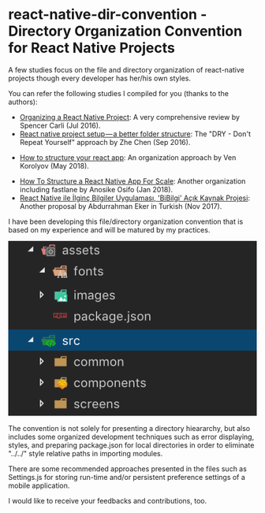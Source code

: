 # react-native-dir-convention - Directory Organization Convention for React Native Projects
A few studies focus on the file and directory organization of react-native projects though every developer has her/his own styles.

You can refer the following studies I compiled for you (thanks to the authors):
- [Organizing a React Native Project](https://medium.com/the-react-native-log/organizing-a-react-native-project-9514dfadaa0): A very comprehensive review by Spencer Carli (Jul 2016).
- [React native project setup — a better folder structure](https://medium.com/@chenzhe142/manage-react-native-project-folder-structure-and-simplify-the-code-c98da77ef792): The "DRY - Don't Repeat Yourself" approach by Zhe Chen (Sep 2016).
* [How to structure your react app](https://hackernoon.com/how-to-structure-your-react-app-98c48e102aad): An organization approach by Ven Korolyov (May 2018).
- [How To Structure a React Native App For Scale](https://medium.com/the-andela-way/how-to-structure-a-react-native-app-for-scale-a29194cd33fc): Another organization including fastlane by Anosike Osifo (Jan 2018).
- [React Native ile İlginç Bilgiler Uygulaması, 'BiBilgi' Açık Kaynak Projesi](http://www.avarekodcu.com/konu/25/react-native-ile-ilginc-bilgiler-uygulamasi-bibilgi-acik-kaynak-projesi): Another proposal by Abdurrahman Eker in Turkish (Nov 2017).

I have been developing this file/directory organization convention that is based on my experience and will be matured by my practices.

![](images/directory_organization.png)

The convention is not solely for presenting a directory hieararchy, but also includes some organized development techniques such as error displaying, styles, and preparing package.json for local directories in order to eliminate "../../" style relative paths in importing modules.

There are some recommended approaches presented in the files such as Settings.js for storing run-time and/or persistent preference settings of a mobile application.

I would like to receive your feedbacks and contributions, too.
